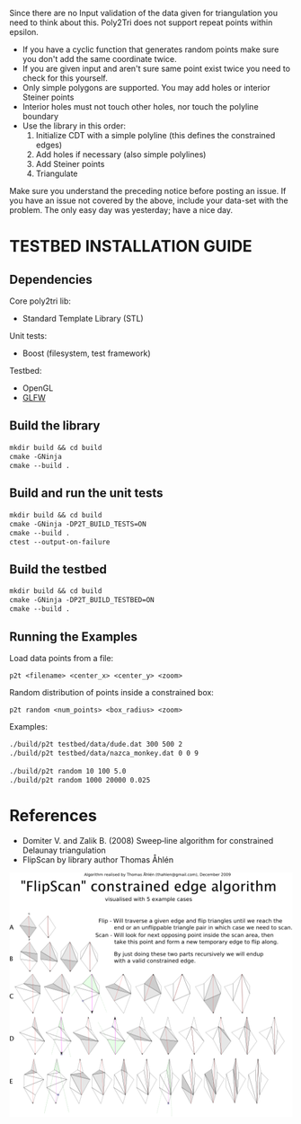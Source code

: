 ﻿Since there are no Input validation of the data given for triangulation you need
to think about this. Poly2Tri does not support repeat points within epsilon.

* If you have a cyclic function that generates random points make sure you don't
  add the same coordinate twice.
* If you are given input and aren't sure same point exist twice you need to
  check for this yourself.
* Only simple polygons are supported. You may add holes or interior Steiner points
* Interior holes must not touch other holes, nor touch the polyline boundary
* Use the library in this order:
  1. Initialize CDT with a simple polyline (this defines the constrained edges)
  2. Add holes if necessary (also simple polylines)
  3. Add Steiner points
  4. Triangulate

Make sure you understand the preceding notice before posting an issue. If you have
an issue not covered by the above, include your data-set with the problem.
The only easy day was yesterday; have a nice day. <Mason Green>

TESTBED INSTALLATION GUIDE
==========================

Dependencies
------------

Core poly2tri lib:

* Standard Template Library (STL)

Unit tests:
* Boost (filesystem, test framework)

Testbed:

* OpenGL
* [GLFW](http://glfw.sf.net)

Build the library
-----------------

```
mkdir build && cd build
cmake -GNinja
cmake --build .
```

Build and run the unit tests
----------------------------

```
mkdir build && cd build
cmake -GNinja -DP2T_BUILD_TESTS=ON
cmake --build .
ctest --output-on-failure
```

Build the testbed
-----------------

```
mkdir build && cd build
cmake -GNinja -DP2T_BUILD_TESTBED=ON
cmake --build .
```

Running the Examples
--------------------

Load data points from a file:
```
p2t <filename> <center_x> <center_y> <zoom>
```
Random distribution of points inside a constrained box:
```
p2t random <num_points> <box_radius> <zoom>
```
Examples:
```
./build/p2t testbed/data/dude.dat 300 500 2
./build/p2t testbed/data/nazca_monkey.dat 0 0 9

./build/p2t random 10 100 5.0
./build/p2t random 1000 20000 0.025
```

References
==========

- Domiter V. and Zalik B. (2008) Sweep‐line algorithm for constrained Delaunay triangulation
- FlipScan by library author Thomas Åhlén

![FlipScan](doc/FlipScan.png)
